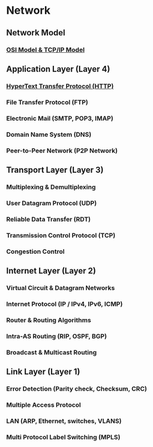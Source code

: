 # Network



## Network Model

### [OSI Model & TCP/IP Model](https://ju-hy.tistory.com/109)




## Application Layer (Layer 4)

### [HyperText Transfer Protocol (HTTP)](https://ju-hy.tistory.com/110)

### File Transfer Protocol (FTP)

### Electronic Mail (SMTP, POP3, IMAP)

### Domain Name System (DNS)

### Peer-to-Peer Network (P2P Network)




## Transport Layer (Layer 3)

### Multiplexing & Demultiplexing

### User Datagram Protocol (UDP)

### Reliable Data Transfer (RDT)

### Transmission Control Protocol (TCP)

### Congestion Control




## Internet Layer (Layer 2)

### Virtual Circuit & Datagram Networks

### Internet Protocol (IP / IPv4, IPv6, ICMP)

### Router & Routing Algorithms

### Intra-AS Routing (RIP, OSPF, BGP)

### Broadcast & Multicast Routing




## Link Layer (Layer 1)

### Error Detection (Parity check, Checksum, CRC)

### Multiple Access Protocol

### LAN (ARP, Ethernet, switches, VLANS)

### Multi Protocol Label Switching (MPLS)
